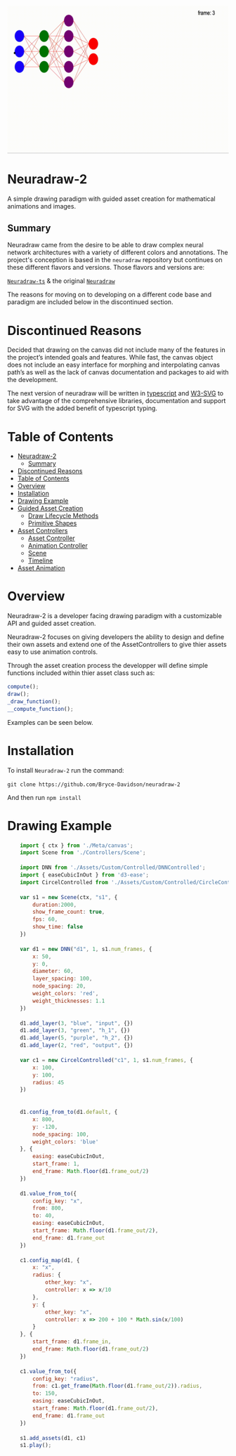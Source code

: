 <img src="./public/example_1.gif">

# Neuradraw-2

A simple drawing paradigm with guided asset creation for mathematical animations and images.

## Summary

Neuradraw came from the desire to be able to draw complex neural network architectures with a variety of different colors and annotations. The project's conception is based in the `neuradraw` repository but continues on these different flavors and versions. Those flavors and versions are:

[`Neuradraw-ts`](https://github.com/Bryce-Davidson/neuradraw-ts) & the original [`Neuradraw`](https://github.com/Bryce-Davidson/neuradraw)

The reasons for moving on to developing on a different code base and paradigm are included below in the discontinued section.

# Discontinued Reasons

Decided that drawing on the canvas did not include many of the features in the project’s intended goals and features. While fast, the canvas object does not include an easy interface for morphing and interpolating canvas path’s as well as the lack of canvas documentation and packages to aid with the development. 

The next version of neuradraw will be written in [typescript](https://www.typescriptlang.org/) and [W3-SVG](https://www.w3.org/TR/SVG2/) to take advantage of the comprehensive libraries, documentation and support for SVG with the added benefit of typescript typing.


# Table of Contents

- [Neuradraw-2](#neuradraw-2)
  - [Summary](#summary)
- [Discontinued Reasons](#discontinued-reasons)
- [Table of Contents](#table-of-contents)
- [Overview](#overview)
- [Installation](#installation)
- [Drawing Example](#drawing-example)
- [Guided Asset Creation](#guided-asset-creation)
  - [Draw Lifecycle Methods](#draw-lifecycle-methods)
  - [Primitive Shapes](#primitive-shapes)
- [Asset Controllers](#asset-controllers)
  - [Asset Controller](#asset-controller)
  - [Animation Controller](#animation-controller)
  - [Scene](#scene)
  - [Timeline](#timeline)
- [Asset Animation](#asset-animation)

# Overview

Neuradraw-2 is a developer facing drawing paradigm with a customizable API and guided asset creation.


Neuradraw-2 focuses on giving developers the ability to design and define their own assets and extend one of the AssetControllers to give thier assets easy to use animation controls.

Through the asset creation process the developper will define simple functions included within thier asset class such as:


```javascript
compute();
draw();
_draw_function();
__compute_function();
```
Examples can be seen below.

# Installation

To install `Neuradraw-2` run the command:

`git clone https://github.com/Bryce-Davidson/neuradraw-2`

And then run `npm install`

# Drawing Example
```javascript
    import { ctx } from './Meta/canvas';
    import Scene from './Controllers/Scene';

    import DNN from './Assets/Custom/Controlled/DNNControlled';
    import { easeCubicInOut } from 'd3-ease';
    import CircelControlled from './Assets/Custom/Controlled/CircleControlled';

    var s1 = new Scene(ctx, "s1", {
        duration:2000, 
        show_frame_count: true,
        fps: 60,
        show_time: false
    })

    var d1 = new DNN("d1", 1, s1.num_frames, {
        x: 50,
        y: 0,
        diameter: 60,
        layer_spacing: 100,
        node_spacing: 20,
        weight_colors: 'red',
        weight_thicknesses: 1.1
    })

    d1.add_layer(3, "blue", "input", {})
    d1.add_layer(3, "green", "h_1", {})
    d1.add_layer(5, "purple", "h_2", {})
    d1.add_layer(2, "red", "output", {})

    var c1 = new CircelControlled("c1", 1, s1.num_frames, {
        x: 100,
        y: 100,
        radius: 45
    })


    d1.config_from_to(d1.default, {
        x: 800,
        y: -120,
        node_spacing: 100,
        weight_colors: 'blue'
    }, {
        easing: easeCubicInOut,
        start_frame: 1,
        end_frame: Math.floor(d1.frame_out/2)
    })

    d1.value_from_to({
        config_key: "x",
        from: 800,
        to: 40,
        easing: easeCubicInOut,
        start_frame: Math.floor(d1.frame_out/2),
        end_frame: d1.frame_out
    })

    c1.config_map(d1, {
        x: "x", 
        radius: {
            other_key: "x",
            controller: x => x/10
        },
        y: {
            other_key: "x",
            controller: x => 200 + 100 * Math.sin(x/100)
        }
    }, {
        start_frame: d1.frame_in,
        end_frame: Math.floor(d1.frame_out/2)
    })

    c1.value_from_to({
        config_key: "radius",
        from: c1.get_frame(Math.floor(d1.frame_out/2)).radius,
        to: 150,
        easing: easeCubicInOut,
        start_frame: Math.floor(d1.frame_out/2),
        end_frame: d1.frame_out
    })

    s1.add_assets(d1, c1)
    s1.play();

  ```
